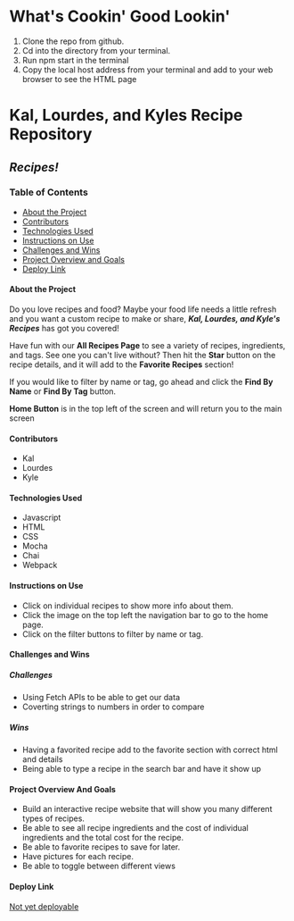 # What's Cookin' Good Lookin'

1. Clone the repo from github.
2. Cd into the directory from your terminal.
3. Run npm start in the terminal
4. Copy the local host address from your terminal and add to your web browser to see the HTML page

# Kal, Lourdes, and Kyles Recipe Repository
## *Recipes!*

### Table of Contents
- [About the Project](#about-the-project)
- [Contributors](#contributors)
- [Technologies Used](#technologies-used)
- [Instructions on Use](#instructions-on-use)
- [Challenges and Wins](#challenges-and-wins)
- [Project Overview and Goals](#project-overview-and-goals)
- [Deploy Link](#deploy-link)

#### About the Project
Do you love recipes and food?
Maybe your food life needs a little refresh and you want a custom recipe to make or
share, **___Kal, Lourdes, and Kyle's Recipes___**
has got you covered!

Have fun with our **All Recipes Page** to see a variety of recipes,
ingredients, and tags. See one you can't live without? Then hit the **Star** button on the recipe details, and it will add to the **Favorite Recipes** section!

If you would like to filter by name or tag, go ahead and click the **Find By Name** or **Find By Tag** button.

**Home Button** is in the top left of the screen and will return you to the main screen


#### Contributors
 - Kal
 - Lourdes
 - Kyle

#### Technologies Used
- Javascript
- HTML
- CSS
- Mocha
- Chai
- Webpack

#### Instructions on Use
- Click on individual recipes to show more info about them.
- Click the image on the top left the navigation bar to go to the home page.
- Click on the filter buttons to filter by name or tag.

#### Challenges and Wins

##### Challenges
- Using Fetch APIs to be able to get our data
- Coverting strings to numbers in order to compare

##### Wins
- Having a favorited recipe add to the favorite section with correct html and details
- Being able to type a recipe in the search bar and have it show up

#### Project Overview And Goals

- Build an interactive recipe website that will show you many different types of recipes.
- Be able to see all recipe ingredients and the cost of individual ingredients and the total cost for the recipe.
- Be able to favorite recipes to save for later.
- Have pictures for each recipe.
- Be able to toggle between different views


#### Deploy Link
 [Not yet deployable](https://)
